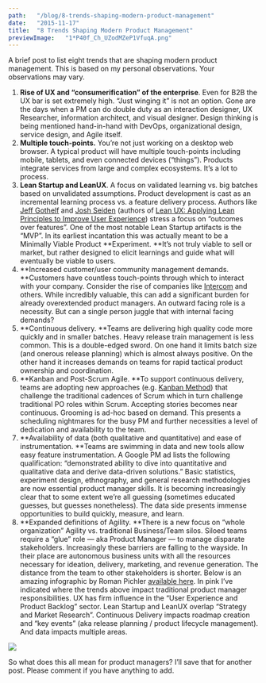 ```yaml
---
path:	"/blog/8-trends-shaping-modern-product-management"
date:	"2015-11-17"
title:	"8 Trends Shaping Modern Product Management"
previewImage:	"1*P40f_Ch_UZodMZeP1VfuqA.png"
---
```


A brief post to list eight trends that are shaping modern product management. This is based on my personal observations. Your observations may vary.

1. **Rise of UX and “consumerification” of the enterprise**. Even for B2B the UX bar is set extremely high. “Just winging it” is not an option. Gone are the days when a PM can do double duty as an interaction designer, UX Researcher, information architect, and visual designer. Design thinking is being mentioned hand-in-hand with DevOps, organizational design, service design, and Agile itself.
2. **Multiple touch-points.** You’re not just working on a desktop web browser. A typical product will have multiple touch-points including mobile, tablets, and even connected devices (“things”). Products integrate services from large and complex ecosystems. It’s a lot to process.
3. **Lean Startup and LeanUX**. A focus on validated learning vs. big batches based on unvalidated assumptions. Product development is cast as an incremental learning process vs. a feature delivery process. Authors like [Jeff Gothelf](https://medium.com/u/94a2a063be85) and [Josh Seiden](https://medium.com/u/7f786c230ca9) (authors of [Lean UX: Applying Lean Principles to Improve User Experience](http://www.jeffgothelf.com/blog/lean-ux-book/#sthash.k2bQrJcw.dpbs)) stress a focus on “outcomes over features”. One of the most notable Lean Startup artifacts is the “MVP”. In its earliest incantation this was actually meant to be a Minimally Viable Product **Experiment. **It’s not truly viable to sell or market, but rather designed to elicit learnings and guide what will eventually be viable to users.
4. **Increased customer/user community management demands. **Customers have countless touch-points through which to interact with your company. Consider the rise of companies like [Intercom](https://medium.com/u/7ca8972daf76) and others. While incredibly valuable, this can add a significant burden for already overextended product managers. An outward facing role is a necessity. But can a single person juggle that with internal facing demands?
5. **Continuous delivery. **Teams are delivering high quality code more quickly and in smaller batches. Heavy release train management is less common. This is a double-edged sword. On one hand it limits batch size (and onerous release planning) which is almost always positive. On the other hand it increases demands on teams for rapid tactical product ownership and coordination.
6. **Kanban and Post-Scrum Agile. **To support continuous delivery, teams are adopting new approaches (e.g. [Kanban Method](http://www.djaa.com/principles-kanban-method-0)) that challenge the traditional cadences of Scrum which in turn challenge traditional PO roles within Scrum. Accepting stories becomes near continuous. Grooming is ad-hoc based on demand. This presents a scheduling nightmares for the busy PM and further necessities a level of dedication and availability to the team.
7. **Availability of data (both qualitative and quantitative) and ease of instrumentation. **Teams are swimming in data and new tools allow easy feature instrumentation. A Google PM ad lists the following qualification: “demonstrated ability to dive into quantitative and qualitative data and derive data-driven solutions.” Basic statistics, experiment design, ethnography, and general research methodologies are now essential product manager skills. It is becoming increasingly clear that to some extent we’re all guessing (sometimes educated guesses, but guesses nonetheless). The data side presents immense opportunities to build quickly, measure, and learn.
8. **Expanded definitions of Agility. **There is a new focus on “whole organization” Agility vs. traditional Business/Team silos. Siloed teams require a “glue” role — aka Product Manager — to manage disparate stakeholders. Increasingly these barriers are falling to the wayside. In their place are autonomous business units with all the resources necessary for ideation, delivery, marketing, and revenue generation. The distance from the team to other stakeholders is shorter.
Below is an amazing infographic by Roman Pichler [available here](http://www.romanpichler.com/blog/romans-product-management-framework). In pink I’ve indicated where the trends above impact traditional product manager responsibilities. UX has firm influence in the “User Experience and Product Backlog” sector. Lean Startup and LeanUX overlap “Strategy and Market Research”. Continuous Delivery impacts roadmap creation and “key events” (aka release planning / product lifecycle management). And data impacts multiple areas.

![](/images/1*P40f_Ch_UZodMZeP1VfuqA.png)

So what does this all mean for product managers? I’ll save that for another post. Please comment if you have anything to add.

